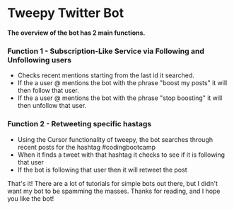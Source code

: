 # Tweepy Twitter Bot

__The overview of the bot has 2 main functions.__

### Function 1 - Subscription-Like Service via Following and Unfollowing users

* Checks recent mentions starting from the last id it searched.
* If the a user @ mentions the bot with the phrase "boost my posts" it will then follow that user.
* If the a user @ mentions the bot with the phrase "stop boosting" it will then unfollow that user.

### Function 2 - Retweeting specific hastags

* Using the Cursor functionality of tweepy, the bot searches through recent posts for the hashtag #codingbootcamp
* When it finds a tweet with that hashtag it checks to see if it is following that user
* If the bot is following that user then it will retweet the post

That's it! There are a lot of tutorials for simple bots out there, but I didn't want my bot to be spamming the masses.
Thanks for reading, and I hope you like the bot!

